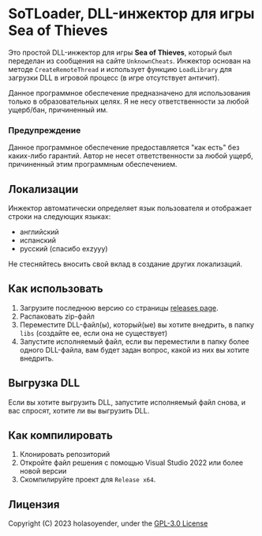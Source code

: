 # SoTLoader, DLL-инжектор для игры Sea of Thieves

Это простой DLL-инжектор для игры **Sea of Thieves**, который был переделан из сообщения на сайте `UnknownCheats`. Инжектор основан на методе `CreateRemoteThread` и использует функцию `LoadLibrary` для загрузки DLL в игровой процесс (в игре отсутствует античит).

Данное программное обеспечение предназначено для использования только в образовательных целях. Я не несу ответственности за любой ущерб/бан, причиненный им.

### Предупреждение
Данное программное обеспечение предоставляется "как есть" без каких-либо гарантий. Автор не несет ответственности за любой ущерб, причиненный этим программным обеспечением.

## Локализации
Инжектор автоматически определяет язык пользователя и отображает строки на следующих языках:
- английский
- испанский
- русский (спасибо exzyyy)

Не стесняйтесь вносить свой вклад в создание других локализаций.

## Как использовать
1. Загрузите последнюю версию со страницы [releases page](https://github.com/holasoyender/SoTLoader/releases).
2. Распаковать zip-файл
3. Переместите DLL-файл(ы), который(ые) вы хотите внедрить, в папку `libs` (создайте ее, если она не существует)
4. Запустите исполняемый файл, если вы переместили в папку более одного DLL-файла, вам будет задан вопрос, какой из них вы хотите внедрить.

## Выгрузка DLL
Если вы хотите выгрузить DLL, запустите исполняемый файл снова, и вас спросят, хотите ли вы выгрузить DLL.

## Как компилировать
1. Клонировать репозиторий
2. Откройте файл решения с помощью Visual Studio 2022 или более новой версии
3. Скомпилируйте проект для `Release x64`.

## Лицензия
Copyright (C) 2023 holasoyender, under the [GPL-3.0 License](../LICENSE)
